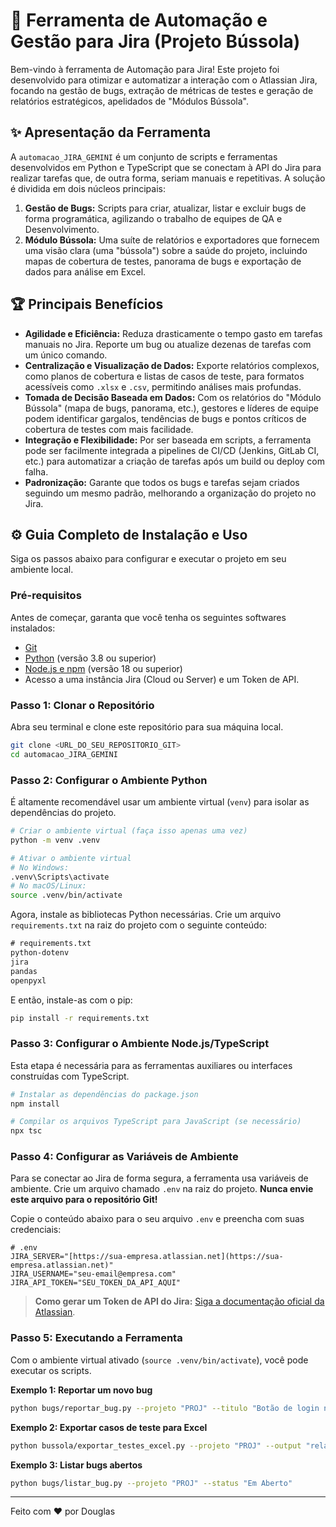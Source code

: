 # 🚀 Ferramenta de Automação e Gestão para Jira (Projeto Bússola)

Bem-vindo à ferramenta de Automação para Jira! Este projeto foi desenvolvido para otimizar e automatizar a interação com o Atlassian Jira, focando na gestão de bugs, extração de métricas de testes e geração de relatórios estratégicos, apelidados de "Módulos Bússola".

## ✨ Apresentação da Ferramenta

A `automacao_JIRA_GEMINI` é um conjunto de scripts e ferramentas desenvolvidos em Python e TypeScript que se conectam à API do Jira para realizar tarefas que, de outra forma, seriam manuais e repetitivas. A solução é dividida em dois núcleos principais:

1.  **Gestão de Bugs:** Scripts para criar, atualizar, listar e excluir bugs de forma programática, agilizando o trabalho de equipes de QA e Desenvolvimento.
2.  **Módulo Bússola:** Uma suíte de relatórios e exportadores que fornecem uma visão clara (uma "bússola") sobre a saúde do projeto, incluindo mapas de cobertura de testes, panorama de bugs e exportação de dados para análise em Excel.

## 🏆 Principais Benefícios

* **Agilidade e Eficiência:** Reduza drasticamente o tempo gasto em tarefas manuais no Jira. Reporte um bug ou atualize dezenas de tarefas com um único comando.
* **Centralização e Visualização de Dados:** Exporte relatórios complexos, como planos de cobertura e listas de casos de teste, para formatos acessíveis como `.xlsx` e `.csv`, permitindo análises mais profundas.
* **Tomada de Decisão Baseada em Dados:** Com os relatórios do "Módulo Bússola" (mapa de bugs, panorama, etc.), gestores e líderes de equipe podem identificar gargalos, tendências de bugs e pontos críticos de cobertura de testes com mais facilidade.
* **Integração e Flexibilidade:** Por ser baseada em scripts, a ferramenta pode ser facilmente integrada a pipelines de CI/CD (Jenkins, GitLab CI, etc.) para automatizar a criação de tarefas após um build ou deploy com falha.
* **Padronização:** Garante que todos os bugs e tarefas sejam criados seguindo um mesmo padrão, melhorando a organização do projeto no Jira.

## ⚙️ Guia Completo de Instalação e Uso

Siga os passos abaixo para configurar e executar o projeto em seu ambiente local.

### Pré-requisitos

Antes de começar, garanta que você tenha os seguintes softwares instalados:
* [Git](https://git-scm.com/)
* [Python](https://www.python.org/downloads/) (versão 3.8 ou superior)
* [Node.js e npm](https://nodejs.org/en/) (versão 18 ou superior)
* Acesso a uma instância Jira (Cloud ou Server) e um Token de API.

### Passo 1: Clonar o Repositório

Abra seu terminal e clone este repositório para sua máquina local.

```bash
git clone <URL_DO_SEU_REPOSITORIO_GIT>
cd automacao_JIRA_GEMINI
```

### Passo 2: Configurar o Ambiente Python

É altamente recomendável usar um ambiente virtual (`venv`) para isolar as dependências do projeto.

```bash
# Criar o ambiente virtual (faça isso apenas uma vez)
python -m venv .venv

# Ativar o ambiente virtual
# No Windows:
.venv\Scripts\activate
# No macOS/Linux:
source .venv/bin/activate
```

Agora, instale as bibliotecas Python necessárias. Crie um arquivo `requirements.txt` na raiz do projeto com o seguinte conteúdo:

```txt
# requirements.txt
python-dotenv
jira
pandas
openpyxl
```

E então, instale-as com o pip:
```bash
pip install -r requirements.txt
```

### Passo 3: Configurar o Ambiente Node.js/TypeScript

Esta etapa é necessária para as ferramentas auxiliares ou interfaces construídas com TypeScript.

```bash
# Instalar as dependências do package.json
npm install

# Compilar os arquivos TypeScript para JavaScript (se necessário)
npx tsc
```

### Passo 4: Configurar as Variáveis de Ambiente

Para se conectar ao Jira de forma segura, a ferramenta usa variáveis de ambiente. Crie um arquivo chamado `.env` na raiz do projeto. **Nunca envie este arquivo para o repositório Git!**

Copie o conteúdo abaixo para o seu arquivo `.env` e preencha com suas credenciais:

```env
# .env
JIRA_SERVER="[https://sua-empresa.atlassian.net](https://sua-empresa.atlassian.net)"
JIRA_USERNAME="seu-email@empresa.com"
JIRA_API_TOKEN="SEU_TOKEN_DA_API_AQUI"
```
> **Como gerar um Token de API do Jira:** [Siga a documentação oficial da Atlassian](https://support.atlassian.com/atlassian-account/docs/manage-api-tokens-for-your-atlassian-account/).

### Passo 5: Executando a Ferramenta

Com o ambiente virtual ativado (`source .venv/bin/activate`), você pode executar os scripts.

**Exemplo 1: Reportar um novo bug**
```bash
python bugs/reportar_bug.py --projeto "PROJ" --titulo "Botão de login não funciona" --descricao "O botão de login na página principal não responde ao clique."
```

**Exemplo 2: Exportar casos de teste para Excel**
```bash
python bussola/exportar_testes_excel.py --projeto "PROJ" --output "relatorio_final.xlsx"
```

**Exemplo 3: Listar bugs abertos**
```bash
python bugs/listar_bug.py --projeto "PROJ" --status "Em Aberto"
```

---
Feito com ❤️ por Douglas